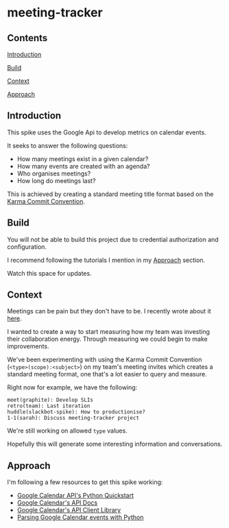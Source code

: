 # meeting-tracker

## Contents
[Introduction](#introduction)

[Build](#build)

[Context](#context)

[Approach](#approach)


## Introduction

This spike uses the Google Api to develop metrics on calendar events. 

It seeks to answer the following questions:

* How many meetings exist in a given calendar?
* How many events are created with an agenda?
* Who organises meetings?
* How long do meetings last?

This is achieved by creating a standard meeting title format based on the [Karma Commit Convention](http://karma-runner.github.io/3.0/dev/git-commit-msg.html).

## Build

You will not be able to build this project due to credential authorization and configuration.

I recommend following the tutorials I mention in my [Approach](#approach) section.

Watch this space for updates.

## Context

Meetings can be pain but they don't have to be. I recently wrote about it [here](https://sarahseewhy.github.io/2019/02/01/reflection-week-5.html).

I wanted to create a way to start measuring how my team was investing their collaboration energy. Through measuring we could begin to make improvements.

We've been experimenting with using the Karma Commit Convention (`<type>(scope):<subject>`) on my team's meeting invites which creates a standard meeting format, one that's a lot easier to query and measure.

Right now for example, we have the following:
```
meet(graphite): Develop SLIs
retro(team): Last iteration
huddle(slackbot-spike): How to productionise?
1-1(sarah): Discuss meeting-tracker project
``` 

We're still working on allowed `type` values.

Hopefully this will generate some interesting information and conversations.

## Approach

I'm following a few resources to get this spike working:

- [Google Calendar API's Python Quickstart](https://developers.google.com/calendar/quickstart/python)
- [Google Calendar's API Docs](https://developers.google.com/resources/api-libraries/documentation/calendar/v3/python/latest/)
- [Google Calendar's API Client Library](https://developers.google.com/api-client-library/python/apis/calendar/v3)
- [Parsing Google Calendar events with Python](https://qxf2.com/blog/google-calendar-python/)